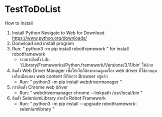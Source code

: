 # TestToDoList
How to Install
1. Install Python Nevigate to Web for Download https://www.python.org/downloads/
2. Donwload and install program
3. Run: " python3 -m pip install robotframework " for install robotframework 
   - ระบบจะติดตั้ง Lib: '/Library/Frameworks/Python.framework/Versions/3.11/bin' ให้ด้วย
4. ติดตั้ง Web Driver Manager เพื่อให้เว็บก็ต้องหาคนดูแลเรื่อง web driver ที่ใช้ควบคุมเครื่องมือแสดง web content ที่เรียกว่า Browser อยู่แล้ว
   - Run: " python3 -m pip install webdrivermanager "
5. การติดตั้ง Chrome web driver 
   - Run: " webdrivermanager chrome --linkpath /usr/local/bin "
6. ติดตั้ง SeleniumLibrary สำหรับ Robot Framework  
   - Run: " python3 -m pip install --upgrade robotframework-seleniumlibrary "
